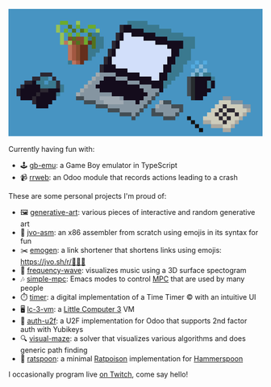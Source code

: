 ![Pixel art of a desk](https://github.com/jorenvo/jorenvo/raw/master/desk.png)

Currently having fun with:
- 🕹️ [gb-emu](https://github.com/jorenvo/gb-emu): a Game Boy emulator in TypeScript
- 📹 [rrweb](https://github.com/jorenvo/rrweb): an Odoo module that records actions leading to a crash

These are some personal projects I'm proud of:
- 🖼️ [generative-art](https://www.jvo.sh/generative-art/): various pieces of interactive and random generative art
- 🔧 [jvo-asm](https://github.com/jorenvo/jvo-asm): an x86 assembler from scratch using emojis in its syntax for fun
- ✂️ [emogen](https://www.jvo.sh/r/): a link shortener that shortens links using emojis: https://jvo.sh/r/🐰🦊🐴
- 🌊 [frequency-wave](https://www.youtube.com/watch?v=RLD4nn0uEDI): visualizes music using a 3D surface spectogram
- 🎶 [simple-mpc](https://github.com/jorenvo/simple-mpc): Emacs modes to control [MPC](https://www.musicpd.org/clients/mpc/) that are used by many people
- ⏱️ [timer](https://www.jvo.sh/timer/): a digital implementation of a Time Timer © with an intuitive UI
- 🖥️ [lc-3-vm](https://github.com/jorenvo/lc-3-vm): a [Little Computer 3](https://en.wikipedia.org/wiki/Little_Computer_3) VM
- 🔑 [auth-u2f](https://github.com/jorenvo/auth_u2f): a U2F implementation for Odoo that supports 2nd factor auth with Yubikeys
- 🔍 [visual-maze](https://jorenvo.github.io/visual-maze/): a solver that visualizes various algorithms and does generic path finding
- 🐀 [ratspoon](https://github.com/jorenvo/ratspoon): a minimal [Ratpoison](https://www.nongnu.org/ratpoison/) implementation for [Hammerspoon](https://www.hammerspoon.org)

I occasionally program live [on Twitch](https://www.twitch.tv/jordan_vo), come say hello!
<!--
![An image](https://github.com/jorenvo/jorenvo/raw/master/landscape%20scaled.png)
### Hi there 👋
Image should be at least 900px wide (max on a 4k monitor)

**jorenvo/jorenvo** is a ✨ _special_ ✨ repository because its `README.md` (this file) appears on your GitHub profile.

Here are some ideas to get you started:

- 🔭 I’m currently working on ...
- 🌱 I’m currently learning ...
- 👯 I’m looking to collaborate on ...
- 🤔 I’m looking for help with ...
- 💬 Ask me about ...
- 📫 How to reach me: ...
- 😄 Pronouns: ...
- ⚡ Fun fact: ...
-->

